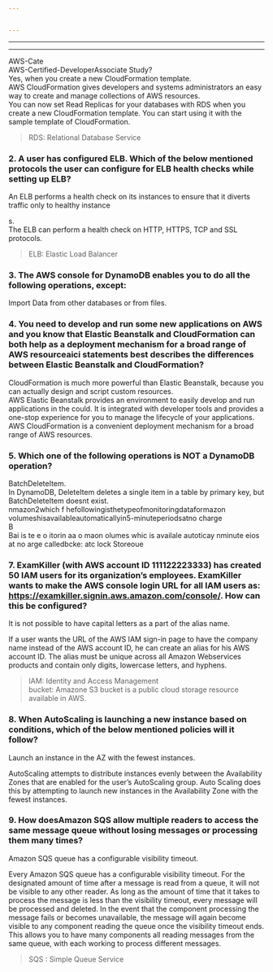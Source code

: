 ```yaml
---


---
```


<hr>
<hr>
<p>AWS-Cate<br>
AWS-Certified-DeveloperAssociate Study?<br>
Yes, when you create a new CloudFormation template.<br>
AWS CloudFormation gives developers and systems administrators an easy way to create and manage collections of AWS resources.<br>
You can now set Read Replicas for your databases with RDS when you create a new CloudFormation template. You can start using it with the sample template of CloudFormation.</p>
<blockquote>
<p>RDS:  Relational Database Service</p>
</blockquote>
<h3 id="a-user-has-configured-elb.-which-of-the-below-mentioned-protocols-the-user-can-configure-for-elb-health-checks-while-setting-up-elb">2. A user has configured ELB. Which of the below mentioned protocols the user can configure for ELB health checks while setting up ELB?</h3>
<p>An ELB performs a health check on its instances to ensure that it diverts traffic only to healthy instance</p>
<p>s.<br>
The ELB can perform a health check on HTTP, HTTPS, TCP and SSL protocols.</p>
<blockquote>
<p>ELB: Elastic Load Balancer</p>
</blockquote>
<h3 id="the-aws-console-for-dynamodb-enables-you-to-do-all-the-following-operations-except">3. The AWS console for DynamoDB enables you to do all the following operations, except:</h3>
<p>Import Data from other databases or from files.</p>
<h3 id="you-need-to-develop-and-run-some-new-applications-on-aws-and-you-know-that-elastic-beanstalk-and-cloudformation-can-both-help-as-a-deployment-mechanism-for-a-broad-range-of-aws-resourceaici-statements-best-describes-the-differences-between-elastic-beanstalk-and-cloudformation">4. You need to develop and run some new applications on AWS and you know that Elastic Beanstalk and CloudFormation can both help as a deployment mechanism for a broad range of AWS resourceaici statements best describes the differences between Elastic Beanstalk and CloudFormation?</h3>
<p>CloudFormation is much more powerful than Elastic Beanstalk, because you can actually design and script custom resources.<br>
AWS Elastic Beanstalk provides an environment to easily develop and run applications in the could. It is integrated with developer tools and provides a one-stop experience for you to manage the lifecycle of your applications. AWS CloudFormation is a convenient deployment mechanism for a broad range of AWS resources.</p>
<h3 id="which-one-of-the-following-operations-is-not-a-dynamodb-operation">5. Which one of the following operations is NOT a DynamoDB operation?</h3>
<p>BatchDeleteItem.<br>
In DynamoDB, DeleteItem deletes a single item in a table by primary key, but BatchDeleteItem doesnt exist.<br>
nmazon2which f hefollowingisthetypeofmonitoringdataformazon volumeshisavailableautomaticallyin5-minuteperiodsatno charge<br>
B<br>
Bai is te e o itorin aa o maon  olumes whic is availale autoticay nminute eios at no arge calledbcke: atc lock Storeoue</p>
<h3 id="examkiller-with-aws-account-id-111122223333-has-created-50-iam-users-for-its-organizations-employees.-examkiller-wants-to-make-the-aws-console-login-url-for-all-iam-users-as-httpsexamkiller.signin.aws.amazon.comconsole.-how-can-this-be-configured">7. ExamKiller (with AWS account ID 111122223333) has created 50 IAM users for its organization’s employees. ExamKiller wants to make the AWS console login URL for all IAM users as: <a href="https://examkiller.signin.aws.amazon.com/console/">https://examkiller.signin.aws.amazon.com/console/</a>. How can this be configured?</h3>
<p>It is not possible to have capital letters as a part of the alias name.</p>
<p>If a user wants the URL of the AWS IAM sign-in page to have the company name instead of the AWS account ID, he can create an alias for his AWS account ID. The alias must be unique across all Amazon Webservices products and contain only digits, lowercase letters, and hyphens.</p>
<blockquote>
<p>IAM: Identity and Access Management<br>
bucket: Amazone S3 bucket is a public cloud storage resource available in AWS.</p>
</blockquote>
<h3 id="when-autoscaling-is-launching-a-new-instance-based-on-conditions-which-of-the-below-mentioned-policies-will-it-follow">8. When AutoScaling is launching a new instance based on conditions, which of the below mentioned policies will it follow?</h3>
<p>Launch an instance in the AZ with the fewest instances.</p>
<p>AutoScaling attempts to distribute instances evenly between the Availability Zones that are enabled for the user’s AutoScaling group. Auto Scaling does this by attempting to launch new instances in the Availability Zone with the fewest instances.</p>
<h3 id="how-does-amazon-sqs-allow-multiple-readers-to-access-the-same-message-queue-without-losing-messages-or-processing-them-many-times">
9. How doesAmazon SQS allow multiple readers to access the same message queue without losing messages or processing them many times?</h3>
<p>
Amazon SQS queue has a configurable visibility timeout.</p>
<p>

Every Amazon SQS queue has a configurable visibility timeout. For the designated amount of time after a message is read from a queue, it will not be visible to any other reader. As long as the amount of time that it takes to process the message is less than the visibility timeout, every message will be processed and deleted.  In the event that the component processing the message fails or becomes unavailable, the message will again become visible to any component reading the queue once the visibility timeout ends. This allows you to have many components all reading messages from the same queue, with each working to process different messages.</p>
<blockquote>
<p>  SQS : Simple Queue Service</p>
</blockquote>

<!--stackedit_data:
eyJoaXN0b3J5IjpbLTc1NDQ1Nzc2Ml19
-->